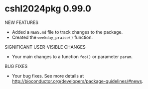 # cshl2024pkg 0.99.0

NEW FEATURES

* Added a `NEWS.md` file to track changes to the package.
* Created the `weekday_praise()` function.

SIGNIFICANT USER-VISIBLE CHANGES

* Your main changes to a function `foo()` or parameter `param`.

BUG FIXES

* Your bug fixes. See more details at
<http://bioconductor.org/developers/package-guidelines/#news>.
